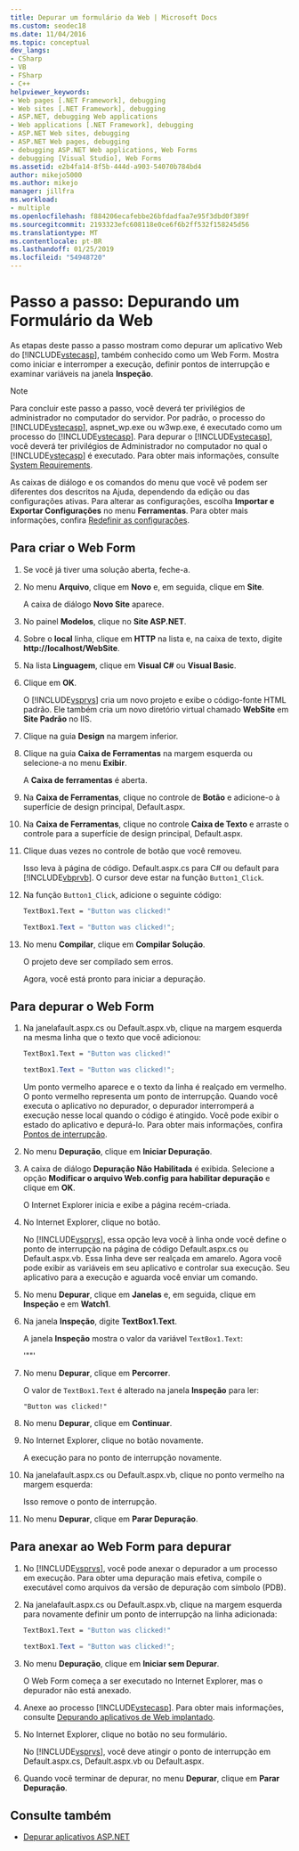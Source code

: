```yaml
---
title: Depurar um formulário da Web | Microsoft Docs
ms.custom: seodec18
ms.date: 11/04/2016
ms.topic: conceptual
dev_langs:
- CSharp
- VB
- FSharp
- C++
helpviewer_keywords:
- Web pages [.NET Framework], debugging
- Web sites [.NET Framework], debugging
- ASP.NET, debugging Web applications
- Web applications [.NET Framework], debugging
- ASP.NET Web sites, debugging
- ASP.NET Web pages, debugging
- debugging ASP.NET Web applications, Web Forms
- debugging [Visual Studio], Web Forms
ms.assetid: e2b4fa14-8f5b-444d-a903-54070b784bd4
author: mikejo5000
ms.author: mikejo
manager: jillfra
ms.workload:
- multiple
ms.openlocfilehash: f884206ecafebbe26bfdadfaa7e95f3dbd0f389f
ms.sourcegitcommit: 2193323efc608118e0ce6f6b2ff532f158245d56
ms.translationtype: MT
ms.contentlocale: pt-BR
ms.lasthandoff: 01/25/2019
ms.locfileid: "54948720"
---
```

# <a name="walkthrough-debugging-a-web-form"></a>Passo a passo: Depurando um Formulário da Web
As etapas deste passo a passo mostram como depurar um aplicativo Web do [!INCLUDE[vstecasp](../code-quality/includes/vstecasp_md.md)], também conhecido como um Web Form. Mostra como iniciar e interromper a execução, definir pontos de interrupção e examinar variáveis na janela **Inspeção**.

> [!NOTE]
> Para concluir este passo a passo, você deverá ter privilégios de administrador no computador do servidor. Por padrão, o processo do [!INCLUDE[vstecasp](../code-quality/includes/vstecasp_md.md)], aspnet_wp.exe ou w3wp.exe, é executado como um processo do [!INCLUDE[vstecasp](../code-quality/includes/vstecasp_md.md)]. Para depurar o [!INCLUDE[vstecasp](../code-quality/includes/vstecasp_md.md)], você deverá ter privilégios de Administrador no computador no qual o [!INCLUDE[vstecasp](../code-quality/includes/vstecasp_md.md)] é executado. Para obter mais informações, consulte [System Requirements](../debugger/aspnet-debugging-system-requirements.md).

As caixas de diálogo e os comandos do menu que você vê podem ser diferentes dos descritos na Ajuda, dependendo da edição ou das configurações ativas. Para alterar as configurações, escolha **Importar e Exportar Configurações** no menu **Ferramentas**. Para obter mais informações, confira [Redefinir as configurações](../ide/environment-settings.md#reset-settings).

## <a name="to-create-the-web-form"></a>Para criar o Web Form

1. Se você já tiver uma solução aberta, feche-a.

2. No menu **Arquivo**, clique em **Novo** e, em seguida, clique em **Site**.

    A caixa de diálogo **Novo Site** aparece.

3. No painel **Modelos**, clique no **Site ASP.NET**.

4. Sobre o **local** linha, clique em **HTTP** na lista e, na caixa de texto, digite **http://localhost/WebSite**.

5. Na lista **Linguagem**, clique em **Visual C#** ou **Visual Basic**.

6. Clique em **OK**.

    O [!INCLUDE[vsprvs](../code-quality/includes/vsprvs_md.md)] cria um novo projeto e exibe o código-fonte HTML padrão. Ele também cria um novo diretório virtual chamado **WebSite** em **Site Padrão** no IIS.

7. Clique na guia **Design** na margem inferior.

8. Clique na guia **Caixa de Ferramentas** na margem esquerda ou selecione-a no menu **Exibir**.

    A **Caixa de ferramentas** é aberta.

9. Na **Caixa de Ferramentas**, clique no controle de **Botão** e adicione-o à superfície de design principal, Default.aspx.

10. Na **Caixa de Ferramentas**, clique no controle **Caixa de Texto** e arraste o controle para a superfície de design principal, Default.aspx.

11. Clique duas vezes no controle de botão que você removeu.

     Isso leva à página de código. Default.aspx.cs para C# ou default para [!INCLUDE[vbprvb](../code-quality/includes/vbprvb_md.md)]. O cursor deve estar na função `Button1_Click`.

12. Na função `Button1_Click`, adicione o seguinte código:

    ```vb
    TextBox1.Text = "Button was clicked!"
    ```

    ```csharp
    TextBox1.Text = "Button was clicked!";
    ```

13. No menu **Compilar**, clique em **Compilar Solução**.

     O projeto deve ser compilado sem erros.

     Agora, você está pronto para iniciar a depuração.

## <a name="to-debug-the-web-form"></a>Para depurar o Web Form

1. Na janelafault.aspx.cs ou Default.aspx.vb, clique na margem esquerda na mesma linha que o texto que você adicionou:

   ```vb
   TextBox1.Text = "Button was clicked!"
   ```

   ```csharp
   textBox1.Text = "Button was clicked!";
   ```

    Um ponto vermelho aparece e o texto da linha é realçado em vermelho. O ponto vermelho representa um ponto de interrupção. Quando você executa o aplicativo no depurador, o depurador interromperá a execução nesse local quando o código é atingido. Você pode exibir o estado do aplicativo e depurá-lo. Para obter mais informações, confira [Pontos de interrupção](https://msdn.microsoft.com/library/fe4eedc1-71aa-4928-962f-0912c334d583).

2. No menu **Depuração**, clique em **Iniciar Depuração**.

3. A caixa de diálogo **Depuração Não Habilitada** é exibida. Selecione a opção **Modificar o arquivo Web.config para habilitar depuração** e clique em **OK**.

    O Internet Explorer inicia e exibe a página recém-criada.

4. No Internet Explorer, clique no botão.

    No [!INCLUDE[vsprvs](../code-quality/includes/vsprvs_md.md)], essa opção leva você à linha onde você define o ponto de interrupção na página de código Default.aspx.cs ou Default.aspx.vb. Essa linha deve ser realçada em amarelo. Agora você pode exibir as variáveis em seu aplicativo e controlar sua execução. Seu aplicativo para a execução e aguarda você enviar um comando.

5. No menu **Depurar**, clique em **Janelas** e, em seguida, clique em **Inspeção** e em **Watch1**.

6. Na janela **Inspeção**, digite **TextBox1.Text**.

    A janela **Inspeção** mostra o valor da variável `TextBox1.Text`:

   '""'

7. No menu **Depurar**, clique em **Percorrer**.

    O valor de `TextBox1.Text` é alterado na janela **Inspeção** para ler:

   `"Button was clicked!"`

8. No menu **Depurar**, clique em **Continuar**.

9. No Internet Explorer, clique no botão novamente.

     A execução para no ponto de interrupção novamente.

10. Na janelafault.aspx.cs ou Default.aspx.vb, clique no ponto vermelho na margem esquerda:

     Isso remove o ponto de interrupção.

11. No menu **Depurar**, clique em **Parar Depuração**.

## <a name="to-attach-to-the-web-form-for-debugging"></a>Para anexar ao Web Form para depurar

1. No [!INCLUDE[vsprvs](../code-quality/includes/vsprvs_md.md)], você pode anexar o depurador a um processo em execução. Para obter uma depuração mais efetiva, compile o executável como arquivos da versão de depuração com símbolo (PDB).

2. Na janelafault.aspx.cs ou Default.aspx.vb, clique na margem esquerda para novamente definir um ponto de interrupção na linha adicionada:

   ```vb
   TextBox1.Text = "Button was clicked!"
   ```

   ```csharp
   textBox1.Text = "Button was clicked!";
   ```

3. No menu **Depuração**, clique em **Iniciar sem Depurar**.

    O Web Form começa a ser executado no Internet Explorer, mas o depurador não está anexado.

4. Anexe ao processo [!INCLUDE[vstecasp](../code-quality/includes/vstecasp_md.md)]. Para obter mais informações, consulte [Depurando aplicativos de Web implantado](../debugger/debugging-deployed-web-applications.md).

5. No Internet Explorer, clique no botão no seu formulário.

    No [!INCLUDE[vsprvs](../code-quality/includes/vsprvs_md.md)], você deve atingir o ponto de interrupção em Default.aspx.cs, Default.aspx.vb ou Default.aspx.

6. Quando você terminar de depurar, no menu **Depurar**, clique em **Parar Depuração**.

## <a name="see-also"></a>Consulte também

- [Depurar aplicativos ASP.NET](../debugger/how-to-enable-debugging-for-aspnet-applications.md)